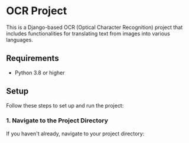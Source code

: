 # OCR Project

This is a Django-based OCR (Optical Character Recognition) project that includes functionalities for translating text from images into various languages.

## Requirements

- Python 3.8 or higher

## Setup

Follow these steps to set up and run the project:

### 1. Navigate to the Project Directory

If you haven't already, navigate to your project directory:

